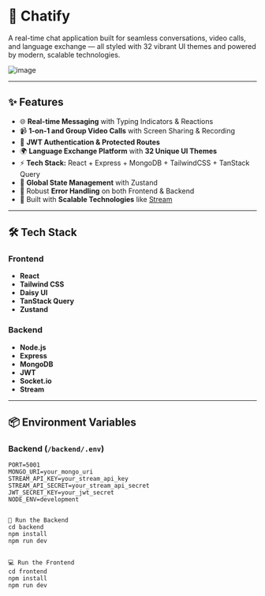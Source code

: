 # 🚀 Chatify

A real-time chat application built for seamless conversations, video calls, and language exchange — all styled with 32 vibrant UI themes and powered by modern, scalable technologies.

![image](https://github.com/user-attachments/assets/ac65dd29-3004-4d31-81b6-289dc8da2a64)


---

## ✨ Features

- 🌐 **Real-time Messaging** with Typing Indicators & Reactions  
- 📹 **1-on-1 and Group Video Calls** with Screen Sharing & Recording  
- 🔐 **JWT Authentication & Protected Routes**  
- 🌍 **Language Exchange Platform** with **32 Unique UI Themes**  
- ⚡ **Tech Stack:** React + Express + MongoDB + TailwindCSS + TanStack Query  
- 🧠 **Global State Management** with Zustand  
- 🚨 Robust **Error Handling** on both Frontend & Backend  
- 🎯 Built with **Scalable Technologies** like [Stream](https://getstream.io)

---

## 🛠️ Tech Stack

### Frontend  
- **React**  
- **Tailwind CSS**  
- **Daisy UI**  
- **TanStack Query**  
- **Zustand**

### Backend  
- **Node.js**  
- **Express**  
- **MongoDB**  
- **JWT**  
- **Socket.io**  
- **Stream**

---

## 📦 Environment Variables

### Backend (`/backend/.env`)

```env
PORT=5001
MONGO_URI=your_mongo_uri
STREAM_API_KEY=your_stream_api_key
STREAM_API_SECRET=your_stream_api_secret
JWT_SECRET_KEY=your_jwt_secret
NODE_ENV=development


🔧 Run the Backend
cd backend
npm install
npm run dev


💻 Run the Frontend
cd frontend
npm install
npm run dev
